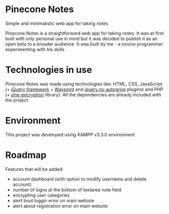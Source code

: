 # Pinecone Notes
Simple and minimalistic web app for taking notes

Pinecone Notes is a straightforward web app for taking notes. It was at first built with only personal use in mind but it was decided to publish it as an open beta to a broader audience. It was built by me - a novice programmer experimenting with his skills

# Technologies in use
Pinecone Notes was made using technologies like: HTML, CSS, JavaScript (+ [jQuery framework](https://jquery.com) + [Waypoint](https://github.com/imakewebthings/waypoints) and [jquery.ns-autogrow](https://github.com/ro31337/jquery.ns-autogrow) plugins) and PHP (+ [php-encryption](https://github.com/defuse/php-encryption) library). All the dependencies are already included with the project

# Environment
This project was developed using XAMPP v3.3.0 environment

# Roadmap
Features that will be added:
  - account dashboard (with option to modify username and delete account)
  - number of signs at the bottom of textarea note field
  - encrypting user categories
  - alert bout loggin error on main webiste
  - alert about registration error on main website
